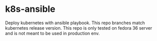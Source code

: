 # k8s-ansible
Deploy kubernetes with ansible playbook.
This repo branches match kubernetes release version.
This repo is only tested on fedora 36 server and is not meant to be used in production env.
